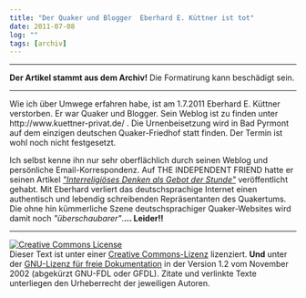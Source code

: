 ```yaml
---
title: "Der Quaker und Blogger  Eberhard E. Küttner ist tot"
date: 2011-07-08
log: ""
tags: [archiv]
---
```

<hr><b>Der Artikel stammt aus dem Archiv!</b> Die Formatirung kann beschädigt sein.<hr>
<p>Wie ich über Umwege erfahren habe, ist  am 1.7.2011 Eberhard E. Küttner verstorben. Er war Quaker und Blogger. Sein Weblog ist zu finden unter http://www.kuettner-privat.de/ . Die Urnenbeisetzung wird in Bad Pyrmont auf dem einzigen deutschen Quaker-Friedhof statt finden. Der Termin  ist wohl noch nicht festgesetzt. </p>

<p>Ich selbst kenne ihn nur sehr oberflächlich durch seinen Weblog und persönliche Email-Korrespondenz. Auf  THE INDEPENDENT FRIEND hatte er seinen Artikel <a href="http://www.the-independent-friend.de/?q=node/220"><i>"Interreligiöses Denken als Gebot der Stunde"</i></a> veröffentlicht gehabt.  Mit Eberhard verliert das deutschsprachige Internet einen authentisch und lebendig schreibenden Repräsentanten des Quakertums. Die ohne hin kümmerliche Szene deutschsprachiger Quaker-Websites wird damit noch <i>"überschaubarer"</i>.<b>... Leider!!</b></p>


<hr />
<p><a rel="license" href="http://creativecommons.org/licenses/by-sa/3.0/de/"><img alt="Creative Commons License" style="border-width: 0pt;" src="http://i.creativecommons.org/l/by-sa/3.0/de/88x31.png" /></a><br />
        Dieser <span xmlns:dc="http://purl.org/dc/elements/1.1/" href="http://purl.org/dc/dcmitype/Text" rel="dc:type">Text</span> ist unter einer <a rel="license" href="http://creativecommons.org/licenses/by-sa/3.0/de/">Creative Commons-Lizenz</a> lizenziert. <b>Und</b> unter der <a href="http://de.wikipedia.org/wiki/GFDL">GNU-Lizenz f&uuml;r freie Dokumentation</a> in der Version 1.2 vom November 2002 (abgek&uuml;rzt GNU-FDL oder GFDL). Zitate und verlinkte Texte unterliegen den Urheberrecht der jeweiligen Autoren.</p>

